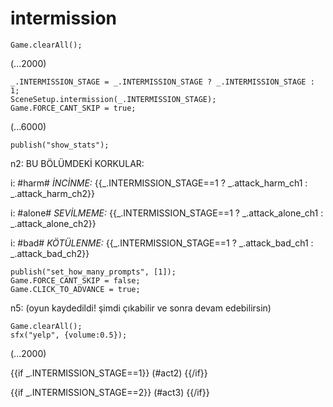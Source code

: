 # intermission

`Game.clearAll();`

(...2000)

```
_.INTERMISSION_STAGE = _.INTERMISSION_STAGE ? _.INTERMISSION_STAGE : 1;
SceneSetup.intermission(_.INTERMISSION_STAGE);
Game.FORCE_CANT_SKIP = true;
```

(...6000)

```
publish("show_stats");
```

n2: BU BÖLÜMDEKİ KORKULAR:

i: #harm# *İNCİNME:* {{_.INTERMISSION_STAGE==1 ? _.attack_harm_ch1 : _.attack_harm_ch2}}

i: #alone# *SEVİLMEME:* {{_.INTERMISSION_STAGE==1 ? _.attack_alone_ch1 : _.attack_alone_ch2}}

i: #bad# *KÖTÜLENME:* {{_.INTERMISSION_STAGE==1 ? _.attack_bad_ch1 : _.attack_bad_ch2}}


```
publish("set_how_many_prompts", [1]);
Game.FORCE_CANT_SKIP = false;
Game.CLICK_TO_ADVANCE = true;
```

n5: (oyun kaydedildi! şimdi çıkabilir ve sonra devam edebilirsin)

```
Game.clearAll();
sfx("yelp", {volume:0.5});
```

(...2000)

{{if _.INTERMISSION_STAGE==1}}
(#act2)
{{/if}}

{{if _.INTERMISSION_STAGE==2}}
(#act3)
{{/if}}
